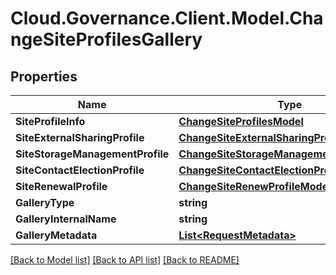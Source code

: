 # Cloud.Governance.Client.Model.ChangeSiteProfilesGallery
## Properties

Name | Type | Description | Notes
------------ | ------------- | ------------- | -------------
**SiteProfileInfo** | [**ChangeSiteProfilesModel**](ChangeSiteProfilesModel.md) |  | [optional] 
**SiteExternalSharingProfile** | [**ChangeSiteExternalSharingProfileModel**](ChangeSiteExternalSharingProfileModel.md) |  | [optional] 
**SiteStorageManagementProfile** | [**ChangeSiteStorageManagementProfileModel**](ChangeSiteStorageManagementProfileModel.md) |  | [optional] 
**SiteContactElectionProfile** | [**ChangeSiteContactElectionProfileModel**](ChangeSiteContactElectionProfileModel.md) |  | [optional] 
**SiteRenewalProfile** | [**ChangeSiteRenewProfileModel**](ChangeSiteRenewProfileModel.md) |  | [optional] 
**GalleryType** | **string** |  | [optional] 
**GalleryInternalName** | **string** |  | [optional] 
**GalleryMetadata** | [**List&lt;RequestMetadata&gt;**](RequestMetadata.md) |  | [optional] 

[[Back to Model list]](../README.md#documentation-for-models) [[Back to API list]](../README.md#documentation-for-api-endpoints) [[Back to README]](../README.md)


